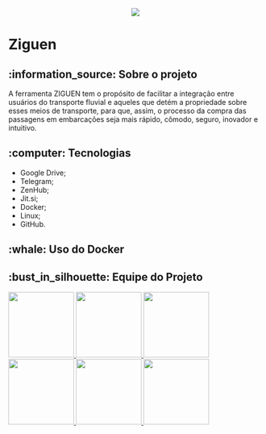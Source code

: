 <p align = "center">
  <img src="https://github.com/fga-eps-mds/2020-1-Ziguen/blob/develop/docs/118123208_165683851714989_2424214647713745627_n-removebg-preview.png"/>
</p>
<h1> Ziguen </h1>
<h2> :information_source: Sobre o projeto </h2>
<p>
  A ferramenta ZIGUEN tem o propósito de facilitar a integração entre usuários do transporte fluvial e aqueles que detém a propriedade sobre esses meios de  transporte, para que, assim, o processo da compra das passagens em embarcações seja mais rápido, cômodo, seguro, inovador e intuitivo.
</p>
<h2> :computer: Tecnologias </h2>
<ul>
  <li> Google Drive; </li>
  <li> Telegram; </li>
  <li> ZenHub; </li>
  <li> Jit.si; </li>
  <li> Docker; </li>
  <li> Linux; </li>
  <li> GitHub. </li>
</ul>
<h2> :whale: Uso do Docker </h2>
<h2> :bust_in_silhouette: Equipe do Projeto </h2>
<a href= 'https://github.com/edsondearaujo'><img width="130" src='https://github.com/fga-eps-mds/2020-1-Ziguen/blob/develop/docs/Foto_Edson.jpeg'</a>
<a href= 'https://github.com/francisco1code'><img width="130" src='https://github.com/fga-eps-mds/2020-1-Ziguen/blob/develop/docs/Foto_Francisco.jpeg'</a>
<a href= 'https://github.com/gabrielapivetta'><img width="130" src='https://github.com/fga-eps-mds/2020-1-Ziguen/blob/develop/docs/Foto_Gabriela.jpeg'</a>
<a href= 'https://github.com/GeiseSaunier'><img width="130" src='https://github.com/fga-eps-mds/2020-1-Ziguen/blob/develop/docs/Foto_Geise.jpeg'</a>
<a href= 'https://github.com/Giuulob89'><img width="130" src='https://github.com/fga-eps-mds/2020-1-Ziguen/blob/develop/docs/Foto_Giulia.jpeg'</a>
<a href= 'https://github.com/liversonp'><img width="130" src='https://github.com/fga-eps-mds/2020-1-Ziguen/blob/develop/docs/Foto_Liverson.png'</a>
